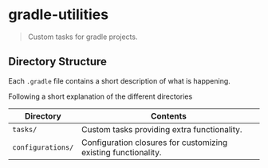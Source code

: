 # gradle-utilities

> Custom tasks for gradle projects.

## Directory Structure

Each `.gradle` file contains a short description of what is happening.

Following a short explanation of the different directories

| Directory         | Contents                                                       |
| ----------------- | -------------------------------------------------------------- |
| `tasks/`          | Custom tasks providing extra functionality.                    |
| `configurations/` | Configuration closures for customizing existing functionality. |
